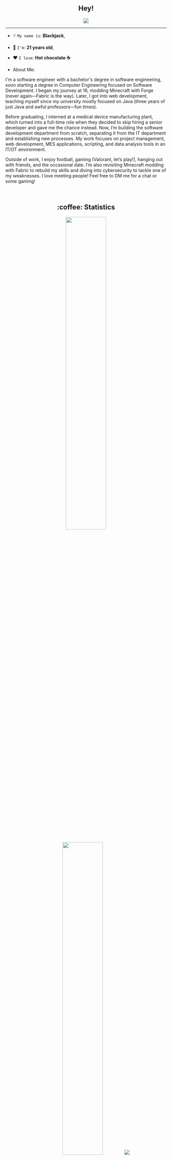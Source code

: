 <h2 align="center">Hey!</h2>

<p align="center">
    <img src="https://komarev.com/ghpvc/?username=theblackjackdev&color=blueviolet"/>
</p>

<hr/>

* :black_joker: `My name is`: **Blackjack**,
* :slot_machine: `I'm`: **21 years old**,
* :heart: `I love`: **Hot chocolate ☕️**

* About Me:

I'm a software engineer with a bachelor's degree in software engineering, soon starting a degree in Computer Engineering focused on Software Development. I began my journey at 16, modding Minecraft with Forge (never again—Fabric is the way). Later, I got into web development, teaching myself since my university mostly focused on Java (three years of just Java and awful professors—fun times).

Before graduating, I interned at a medical device manufacturing plant, which turned into a full-time role when they decided to skip hiring a senior developer and gave me the chance instead. Now, I’m building the software development department from scratch, separating it from the IT department and establishing new processes. My work focuses on project management, web development, MES applications, scripting, and data analysis tools in an IT/OT environment.

Outside of work, I enjoy football, gaming (Valorant, let’s play!), hanging out with friends, and the occasional date. I’m also revisiting Minecraft modding with Fabric to rebuild my skills and diving into cybersecurity to tackle one of my weaknesses. I love meeting people! Feel free to DM me for a chat or some gaming!

<br/>

<h2 align="center">:coffee: Statistics</h2>

<p align="center">
  <img height="50%" width="auto" src ="https://github-readme-stats.vercel.app/api?username=theblackjackdev&show_icons=true&count_private=true&theme=material-palenight&hide_border=true&hide=issues,contribs&bg_color=00000000">
  <img height="50%" width="auto" src ="https://github-readme-stats.vercel.app/api/top-langs/?username=theblackjackdev&layout=compact&hide_border=true&theme=material-palenight&bg_color=00000000&langs_count=6&hide=jupyter%20notebook,tex,css,php&exclude_repo=Pacman-AI">
  <img src ="https://github-readme-streak-stats.herokuapp.com?user=theblackjackdev&theme=material-palenight&hide_border=true&background=FFFFFF00">
</p>

<p align="center">
    <img src="https://github-profile-trophy.vercel.app/?username=theblackjackdev&theme=tokyonight"/>
</p>

<h2 align="center">:seedling: My Skills</h2>

<h4 align="center">:computer: Programming languages (and HTML)</h4>

<p align="center">
<a href=""><img alt="C#" src="https://custom-icon-badges.demolab.com/badge/C%23-68217A.svg?logo=cs2&logoColor=white"></a>
<a href=""><img alt="CSS" src="https://img.shields.io/badge/CSS-1572B6.svg?logo=css3&logoColor=white"></a>
<a href=""><img alt="HTML" src="https://img.shields.io/badge/HTML-E34F26.svg?logo=html5&logoColor=white"></a>
<a href=""><img alt="Java" src="https://custom-icon-badges.demolab.com/badge/Java-007396.svg?logo=java&logoColor=white"></a>
<a href=""><img alt="JavaScript" src="https://img.shields.io/badge/JavaScript-F7DF1E.svg?logo=javascript&logoColor=black"></a>
<a href=""><img alt="Markdown" src="https://img.shields.io/badge/Markdown-000000.svg?logo=markdown&logoColor=white"></a>
<a href=""><img alt="Node.js" src="https://img.shields.io/badge/Node.js-43853D.svg?logo=node.js&logoColor=white"></a>
<a href=""><img alt="Python" src="https://img.shields.io/badge/Python-14354C.svg?logo=python&logoColor=white"></a>
<a href=""><img alt="SQL" src="https://custom-icon-badges.demolab.com/badge/SQL-025E8C.svg?logo=database&logoColor=white"></a>
</p>

<h4 align="center">:books: Frameworks and Libraries</h4>

<p align="center">
<a href="#"><img alt="Bootstrap" src="https://img.shields.io/badge/Bootstrap-7952B3.svg?logo=bootstrap&logoColor=white"></a>
<a href="#"><img alt="Dotnet" src="https://img.shields.io/badge/Dotnet-512BD4.svg?logo=dotnet&logoColor=white"></a>
</p>
